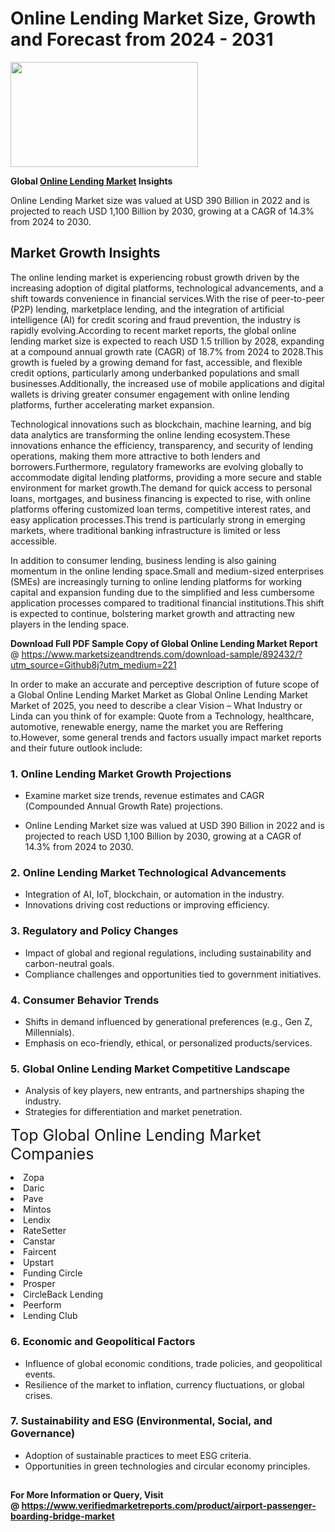<H1>Online Lending Market Size, Growth and Forecast from 2024 - 2031</H1><img class="aligncenter size-medium wp-image-584254" src="https://thirdeyenews.in/wp-content/uploads/2024/09/Global-Market-Research-300x168.jpeg" alt="" width="300" height="168" /><p><strong>Global&nbsp;<a href="https://www.marketsizeandtrends.com/download-sample/892432/?utm_source=Github8j?utm_medium=221">Online Lending Market</a> Insights</strong></p><p>Online Lending Market size was valued at USD 390 Billion in 2022 and is projected to reach USD 1,100 Billion by 2030, growing at a CAGR of 14.3% from 2024 to 2030.</p><p><h2>Market Growth Insights</h2> <p>The online lending market is experiencing robust growth driven by the increasing adoption of digital platforms, technological advancements, and a shift towards convenience in financial services.With the rise of peer-to-peer (P2P) lending, marketplace lending, and the integration of artificial intelligence (AI) for credit scoring and fraud prevention, the industry is rapidly evolving.According to recent market reports, the global online lending market size is expected to reach USD 1.5 trillion by 2028, expanding at a compound annual growth rate (CAGR) of 18.7% from 2024 to 2028.This growth is fueled by a growing demand for fast, accessible, and flexible credit options, particularly among underbanked populations and small businesses.Additionally, the increased use of mobile applications and digital wallets is driving greater consumer engagement with online lending platforms, further accelerating market expansion.</p> <p>Technological innovations such as blockchain, machine learning, and big data analytics are transforming the online lending ecosystem.These innovations enhance the efficiency, transparency, and security of lending operations, making them more attractive to both lenders and borrowers.Furthermore, regulatory frameworks are evolving globally to accommodate digital lending platforms, providing a more secure and stable environment for market growth.The demand for quick access to personal loans, mortgages, and business financing is expected to rise, with online platforms offering customized loan terms, competitive interest rates, and easy application processes.This trend is particularly strong in emerging markets, where traditional banking infrastructure is limited or less accessible.</p> <p>In addition to consumer lending, business lending is also gaining momentum in the online lending space.Small and medium-sized enterprises (SMEs) are increasingly turning to online lending platforms for working capital and expansion funding due to the simplified and less cumbersome application processes compared to traditional financial institutions.This shift is expected to continue, bolstering market growth and attracting new players in the lending space.</p> <p><span class=""><strong>Download Full PDF Sample Copy of Global Online Lending Market Report</strong> @ <a href="https://www.marketsizeandtrends.com/download-sample/892432/?utm_source=Github8j?utm_medium=221" target="_blank">https://www.marketsizeandtrends.com/download-sample/892432/?utm_source=Github8j?utm_medium=221</a></span></p><p>In order to make an accurate and perceptive description of future scope of a Global&nbsp;Online Lending Market Market as Global&nbsp;Online Lending Market Market of 2025, you need to describe a clear Vision &ndash; What Industry or Linda can you think of for example: Quote from a Technology, healthcare, automotive, renewable energy, name the market you are Reffering to.However, some general trends and factors usually impact market reports and their future outlook include:</p><h3>1.&nbsp;<strong>Online Lending Market Growth Projections</strong></h3><ul><li>Examine market size trends, revenue estimates and CAGR (Compounded Annual Growth Rate) projections.</li><li><p>Online Lending Market size was valued at USD 390 Billion in 2022 and is projected to reach USD 1,100 Billion by 2030, growing at a CAGR of 14.3% from 2024 to 2030.</p></li></ul><h3>2.&nbsp;<strong>Online Lending Market Technological Advancements</strong></h3><ul><li>Integration of AI, IoT, blockchain, or automation in the industry.</li><li>Innovations driving cost reductions or improving efficiency.</li></ul><h3>3.&nbsp;<strong>Regulatory and Policy Changes</strong></h3><ul><li>Impact of global and regional regulations, including sustainability and carbon-neutral goals.</li><li>Compliance challenges and opportunities tied to government initiatives.</li></ul><h3>4.&nbsp;<strong>Consumer Behavior Trends</strong></h3><ul><li>Shifts in demand influenced by generational preferences (e.g., Gen Z, Millennials).</li><li>Emphasis on eco-friendly, ethical, or personalized products/services.</li></ul><h3>5.&nbsp;<strong>Global Online Lending Market Competitive Landscape</strong></h3><ul><li>Analysis of key players, new entrants, and partnerships shaping the industry.</li><li>Strategies for differentiation and market penetration.</li></ul><p data-pm-slice="1 1 []"><span style="color: inherit; font-family: inherit; font-size: 25px;">Top Global Online Lending Market Companies</span></p><div class="" data-test-id=""><p><li>Zopa</li><li> Daric</li><li> Pave</li><li> Mintos</li><li> Lendix</li><li> RateSetter</li><li> Canstar</li><li> Faircent</li><li> Upstart</li><li> Funding Circle</li><li> Prosper</li><li> CircleBack Lending</li><li> Peerform</li><li> Lending Club</li></p></div><h3>6.&nbsp;<strong>Economic and Geopolitical Factors</strong></h3><ul><li>Influence of global economic conditions, trade policies, and geopolitical events.</li><li>Resilience of the market to inflation, currency fluctuations, or global crises.</li></ul><h3>7.&nbsp;<strong>Sustainability and ESG (Environmental, Social, and Governance)</strong></h3><ul><li>Adoption of sustainable practices to meet ESG criteria.</li><li>Opportunities in green technologies and circular economy principles.</li></ul><h2><strong style="font-size: 14px;">For More Information or Query, Visit @&nbsp;</strong><a style="background-color: #ffffff; font-size: 14px;" href="https://www.marketsizeandtrends.com/report/online-lending-market-/" target="_blank">https://www.verifiedmarketreports.com/product/airport-passenger-boarding-bridge-market</a></h2>